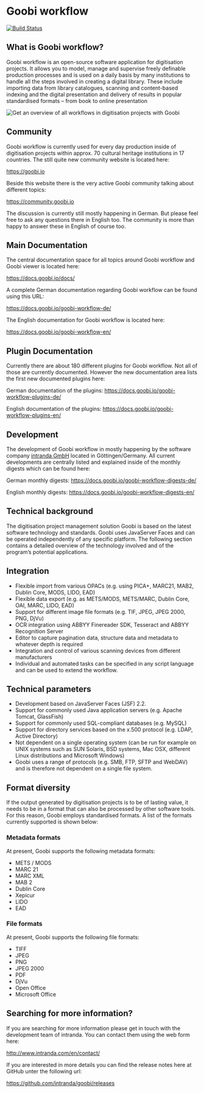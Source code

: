 # Goobi workflow

[![Build Status](https://travis-ci.org/intranda/goobi.svg?branch=master)](https://travis-ci.org/intranda/goobi)

## What is Goobi workflow?

Goobi workflow is an open-source software application for digitisation projects. It allows you to model, manage and supervise freely definable production processes and is used on a daily basis by many institutions to handle all the steps involved in creating a digital library. These include importing data from library catalogues, scanning and content-based indexing and the digital presentation and delivery of results in popular standardised formats – from book to online presentation

![Get an overview of all workflows in digitisation projects with Goobi](https://www.intranda.com/wp-content/uploads/2015/05/goobi_history_21_processes_en.png)

## Community

Goobi workflow is currently used for every day production inside of digitisation projects within approx. 70 cultural heritage institutions in 17 countries. The still quite new community website is located here:

https://goobi.io

Beside this website there is the very active Goobi community talking about different topics:

https://community.goobi.io

The discussion is currently still mostly happening in German. But please feel free to ask any questions there in English too. The community is more than happy to answer these in English of course too.

## Main Documentation

The central documentation space for all topics around Goobi workflow and Goobi viewer is located here:

https://docs.goobi.io/docs/

A complete German documentation regarding Goobi workflow can be found using this URL:

https://docs.goobi.io/goobi-workflow-de/

The English documentation for Goobi workflow is located here:

https://docs.goobi.io/goobi-workflow-en/

## Plugin Documentation

Currently there are about 180 different plugins for Goobi workflow. Not all of those are currently documented. However the new documentation area lists the first new documented plugins here:

German documentation of the plugins:
https://docs.goobi.io/goobi-workflow-plugins-de/

English documentation of the plugins:
https://docs.goobi.io/goobi-workflow-plugins-en/

## Development

The development of Goobi workflow in mostly happening by the software company [intranda GmbH](https://intranda.com) located in Göttingen/Germany. All current developments are centrally listed and explained inside of the monthly digests which can be found here:

German monthly digests:
https://docs.goobi.io/goobi-workflow-digests-de/

English monthly digests:
https://docs.goobi.io/goobi-workflow-digests-en/

## Technical background

The digitisation project management solution Goobi is based on the latest software technology and standards. Goobi uses JavaServer Faces and can be operated independently of any specific platform. The following section contains a detailed overview of the technology involved and of the program’s potential applications.

## Integration

- Flexible import from various OPACs (e.g. using PICA+, MARC21, MAB2, Dublin Core, MODS, LIDO, EAD)
- Flexible data export (e.g. as METS/MODS, METS/MARC, Dublin Core, OAI, MARC, LIDO, EAD)
- Support for different image file formats (e.g. TIF, JPEG, JPEG 2000, PNG, DjVu)
- OCR integration using ABBYY Finereader SDK, Tesseract and ABBYY Recognition Server
- Editor to capture pagination data, structure data and metadata to whatever depth is required
- Integration and control of various scanning devices from different manufacturers
- Individual and automated tasks can be specified in any script language and can be used to extend the workflow.

## Technical parameters

- Development based on JavaServer Faces (JSF) 2.2.
- Support for commonly used Java application servers (e.g. Apache Tomcat, GlassFish)
- Support for commonly used SQL-compliant databases (e.g. MySQL)
- Support for directory services based on the x.500 protocol (e.g. LDAP, Active Directory)
- Not dependent on a single operating system (can be run for example on UNIX systems such as SUN Solaris, BSD systems, Mac OSX, different Linux distributions and Microsoft Windows)
- Goobi uses a range of protocols (e.g. SMB, FTP, SFTP and WebDAV) and is therefore not dependent on a single file system.

## Format diversity

If the output generated by digitisation projects is to be of lasting value, it needs to be in a format that can also be processed by other software tools. For this reason, Goobi employs standardised formats. A list of the formats currently supported is shown below:

### Metadata formats
At present, Goobi supports the following metadata formats:

- METS / MODS
- MARC 21
- MARC XML
- MAB 2
- Dublin Core
- Xepicur
- LIDO
- EAD

### File formats

At present, Goobi supports the following file formats:

- TIFF
- JPEG
- PNG
- JPEG 2000
- PDF
- DjVu
- Open Office
- Microsoft Office

## Searching for more information?

If you are searching for more information please get in touch with the development team of intranda. You can contact them using the web form here:

http://www.intranda.com/en/contact/

If you are interested in more details you can find the release notes here at GitHub unter the following url:

https://github.com/intranda/goobi/releases
